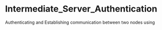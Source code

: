 # Intermediate_Server_Authentication
Authenticating and Establishing communication between two nodes using
